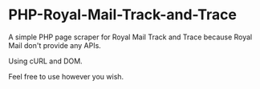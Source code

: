 PHP-Royal-Mail-Track-and-Trace
==============================

A simple PHP page scraper for Royal Mail Track and Trace because Royal Mail don't provide any APIs.

Using cURL and DOM.

Feel free to use however you wish.